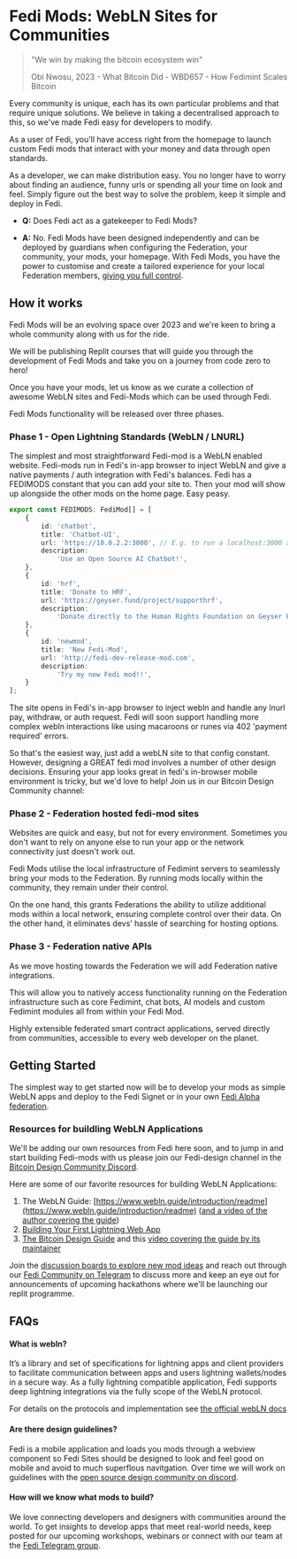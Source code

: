 # Fedi Mods: WebLN Sites for Communities

> "We win by making the bitcoin ecosystem win"
> 
> Obi Nwosu, 2023 - What Bitcoin Did - WBD657 - How Fedimint Scales Bitcoin

Every community is unique, each has its own particular problems and that require unique solutions. We believe in taking a decentralised approach to this, so we've made Fedi easy for developers to modify.

As a user of Fedi, you'll have access right from the homepage to launch custom Fedi mods that interact with your money and data through open standards.

As a developer, we can make distribution easy. You no longer have to worry about finding an audience, funny urls or spending all your time on look and feel. Simply figure out the best way to solve the problem, keep it simple and deploy in Fedi.

- **Q:** Does Fedi act as a gatekeeper to Fedi Mods?

- **A:** No. Fedi Mods have been designed independently and can be deployed by guardians when configuring the Federation, your community, your mods, your homepage. With Fedi Mods, you have the power to customise and create a tailored experience for your local Federation members, [giving you full control](https://www.fedi.xyz/blog/we-can-build-our-own-future-fedi-gives-us-the-tools).

## How it works

Fedi Mods will be an evolving space over 2023 and we're keen to bring a whole community along with us for the ride.

We will be publishing Replit courses that will guide you through the development of Fedi Mods and take you on a journey from code zero to hero!

Once you have your mods, let us know as we curate a collection of awesome WebLN sites and Fedi-Mods which can be used through Fedi.

Fedi Mods functionality will be released over three phases.

### Phase 1 - Open Lightning Standards (WebLN / LNURL)

The simplest and most straightforward Fedi-mod is a WebLN enabled website. Fedi-mods run in Fedi's in-app browser to inject WebLN and give a native payments / auth integration with Fedi's balances. Fedi has a FEDIMODS constant that you can add your site to. Then your mod will show up alongside the other mods on the home page. Easy peasy.

```typescript
export const FEDIMODS: FediMod[] = [
    {
        id: 'chatbot',
        title: 'Chatbot-UI',
        url: 'https://10.0.2.2:3000', // E.g. to run a localhost:3000 app as a fedimod for testing
        description:
            'Use an Open Source AI Chatbot!',
    },
    {
        id: 'hrf',
        title: 'Donate to HRF',
        url: 'https://geyser.fund/project/supporthrf',
        description:
            'Donate directly to the Human Rights Foundation on Geyser Fund',
    },
    {
        id: 'newmod',
        title: 'New Fedi-Mod',
        url: 'http://fedi-dev-release-mod.com',
        description:
            'Try my new Fedi mod!!',
    }
];
```

The site opens in Fedi's in-app browser to inject webln and handle any lnurl pay, withdraw, or auth request. Fedi will soon support handling more complex webln interactions like using macaroons or runes via 402 'payment required' errors.

So that's the easiest way, just add a webLN site to that config constant. However, designing a GREAT fedi mod involves a number of other design decisions. Ensuring your app looks great in fedi's in-browser mobile environment is tricky, but we'd love to help! Join us in our Bitcoin Design Community channel: 

### Phase 2 - Federation hosted fedi-mod sites

Websites are quick and easy, but not for every environment. Sometimes you don't want to rely on anyone else to run your app or the network connectivity just doesn't work out.

Fedi Mods utilise the local infrastructure of Fedimint servers to seamlessly bring your mods to the Federation. By running mods locally within the community, they remain under their control. 

On the one hand, this grants Federations the ability to utilize additional mods within a local network, ensuring complete control over their data. On the other hand, it eliminates devs’ hassle of searching for hosting options.

### Phase 3 - Federation native APIs

As we move hosting towards the Federation we will add Federation native integrations. 

This will allow you to natively access functionality running on the Federation infrastructure such as core Fedimint, chat bots, AI models and custom Fedimint modules all from within your Fedi Mod.

Highly extensible federated smart contract applications, served directly from communities, accessible to every web developer on the planet.

## Getting Started

The simplest way to get started now will be to develop your mods as simple WebLN apps and deploy to the Fedi Signet or in your own [Fedi Alpha federation](https://github.com/fedibtc/fedi-alpha).

### Resources for buildling WebLN Applications

We'll be adding our own resources from Fedi here soon, and to jump in and start building Fedi-mods with us please join our Fedi-design channel in the [Bitcoin Design Community Discord](https://discord.gg/Pa7am6SA).

Here are some of our favorite resources for building WebLN Applications:

1. The WebLN Guide: [https://www.webln.guide/introduction/readme](https://www.webln.guide/introduction/readme) ([and a video of the author covering the guide](https://www.youtube.com/watch?v=E_Ct2JoFYEo))
2. [Building Your First Lightning Web App](https://www.youtube.com/watch?v=FT9MiC5pQh8)
3. [The Bitcoin Design Guide](https://bitcoin.design/) and this [video covering the guide by its maintainer](https://www.youtube.com/watch?v=Lsq9JUCiW8A)

Join the [discussion boards to explore new mod ideas](https://github.com/fedibtc/fedi-mods/discussions) and reach out through our [Fedi Community on Telegram](https://t.me/fedibtc) to discuss more and keep an eye out for announcements of upcoming hackathons where we'll be launching our replit programme.

## FAQs

#### What is webln?

It’s a library and set of specifications for lightning apps and client providers to facilitate communication between apps and users lightning wallets/nodes in a secure way. As a fully lightning compatible application, Fedi supports deep lightning integrations via the fully scope of the WebLN protocol.

For details on the protocols and implementation see [the official webLN docs](https://webln.dev/#/)

#### Are there design guidelines?

Fedi is a mobile application and loads you mods through a webview component so Fedi Sites should be designed to look and feel good on mobile and avoid to much superflous navitgation. Over time we will work on guidelines with the [open source design community on discord](https://discord.gg/Pa7am6SA).

#### How will we know what mods to build? 

We love connecting developers and designers with communities around the world. To get insights to develop apps that meet real-world needs, keep posted for our upcoming workshops, webinars or connect with our team at the [Fedi Telegram group](https://t.me/fedibtc). 




